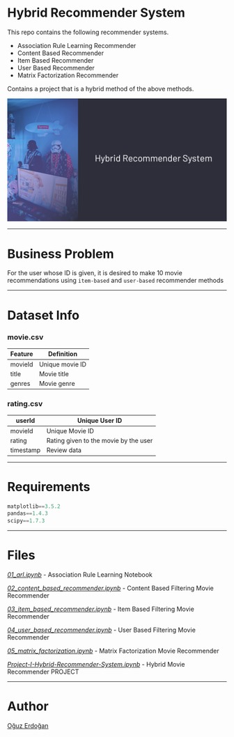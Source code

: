 # Hybrid Recommender System

This repo contains the following recommender systems.

- Association Rule Learning Recommender
- Content Based Recommender
- Item Based Recommender
- User Based Recommender
- Matrix Factorization Recommender

Contains a project that is a hybrid method of the above methods.

![Untitled](/images/project.png)

---

# Business Problem

For the user whose ID is given, it is desired to make 10 movie recommendations using `item-based` and `user-based` recommender methods

---

# Dataset Info

### movie.csv

| Feature | Definition |
| --- | --- |
| movieId | Unique movie ID |
| title | Movie title |
| genres | Movie genre |

### rating.csv

| userId | Unique User ID |
| --- | --- |
| movieId | Unique Movie ID |
| rating | Rating given to the movie by the user |
| timestamp | Review data |

---

# Requirements

```python
matplotlib==3.5.2
pandas==1.4.3
scipy==1.7.3
```

---

# **Files**

*[01_arl.ipynb](https://github.com/oguzerdo/recommender-systems/blob/main/01_arl.ipynb) -* Association Rule Learning Notebook

*[02_content_based_recommender.ipynb](https://github.com/oguzerdo/recommender-systems/blob/main/02_content_based_recommender.ipynb) -* Content Based Filtering Movie Recommender

*[03_item_based_recommender.ipynb](https://github.com/oguzerdo/recommender-systems/blob/main/03_item_based_recommender.ipynb) -* Item Based Filtering Movie Recommender

*[04_user_based_recommender.ipynb](https://github.com/oguzerdo/recommender-systems/blob/main/04_user_based_recommender.ipynb) -* User Based Filtering Movie Recommender

*[05_matrix_factorization.ipynb](https://github.com/oguzerdo/recommender-systems/blob/main/05_matrix_factorization.ipynb) -* Matrix Factorization Movie Recommender

*[Project-I-Hybrid-Recommender-System.ipynb](https://github.com/oguzerdo/recommender-systems/blob/main/06_Hybrid-Recommender-System-Project.ipynb) -* Hybrid Movie Recommender PROJECT

---

# Author

[Oğuz Erdoğan](http://www.oguzerdogan.com)